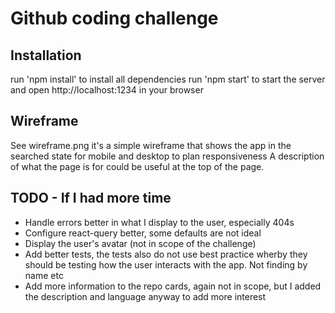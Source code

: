 # Github coding challenge

## Installation
run 'npm install' to install all dependencies
run 'npm start' to start the server and open http://localhost:1234 in your browser

## Wireframe
See wireframe.png it's a simple wireframe that shows the app in the searched state for mobile and desktop to plan responsiveness
A description of what the page is for could be useful at the top of the page.

## TODO - If I had more time
- Handle errors better in what I display to the user, especially 404s
- Configure react-query better, some defaults are not ideal
- Display the user's avatar (not in scope of the challenge)
- Add better tests, the tests also do not use best practice wherby they should be testing how the user interacts with the app. Not finding by name etc
- Add more information to the repo cards, again not in scope, but I added the description and language anyway to add more interest

